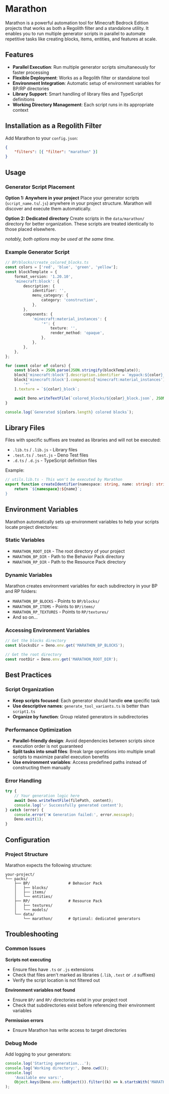 # Marathon

Marathon is a powerful automation tool for Minecraft Bedrock Edition projects that works as both a Regolith filter and a standalone utility. It enables you to run multiple generator scripts in parallel to automate repetitive tasks like creating blocks, items, entities, and features at scale.

## Features

-   **Parallel Execution**: Run multiple generator scripts simultaneously for faster processing
-   **Flexible Deployment**: Works as a Regolith filter or standalone tool
-   **Environment Integration**: Automatic setup of environment variables for BP/RP directories
-   **Library Support**: Smart handling of library files and TypeScript definitions
-   **Working Directory Management**: Each script runs in its appropriate context

## Installation as a Regolith Filter

Add Marathon to your `config.json`:

```json
{
    "filters": [{ "filter": "marathon" }]
}
```

## Usage

### Generator Script Placement

**Option 1: Anywhere in your project**
Place your generator scripts (`script_name.ts`/`.js`) anywhere in your project structure. Marathon will discover and execute them automatically.

**Option 2: Dedicated directory**
Create scripts in the `data/marathon/` directory for better organization. These scripts are treated identically to those placed elsewhere.

_notably, both options may be used at the same time._

### Example Generator Script

```typescript
// BP/blocks/create_colored_blocks.ts
const colors = ['red', 'blue', 'green', 'yellow'];
const blockTemplate = {
    format_version: '1.20.10',
    'minecraft:block': {
        description: {
            identifier: '',
            menu_category: {
                category: 'construction',
            },
        },
        components: {
            'minecraft:material_instances': {
                '*': {
                    texture: '',
                    render_method: 'opaque',
                },
            },
        },
    },
};

for (const color of colors) {
    const block = JSON.parse(JSON.stringify(blockTemplate));
    block['minecraft:block'].description.identifier = `mypack:${color}_block`;
    block['minecraft:block'].components['minecraft:material_instances'][
        '*'
    ].texture = `${color}_block`;

    await Deno.writeTextFile(`colored_blocks/${color}_block.json`, JSON.stringify(block));
}

console.log(`Generated ${colors.length} colored blocks`);
```

## Library Files

Files with specific suffixes are treated as libraries and will not be executed:

-   `.lib.ts` / `.lib.js` - Library files
-   `.test.ts` / `.test.js` - Deno Test files
-   `.d.ts` / `.d.js` - TypeScript definition files

Example:

```typescript
// utils.lib.ts - This won't be executed by Marathon
export function createIdentifier(namespace: string, name: string): string {
    return `${namespace}:${name}`;
}
```

## Environment Variables

Marathon automatically sets up environment variables to help your scripts locate project directories:

### Static Variables

-   `MARATHON_ROOT_DIR` - The root directory of your project
-   `MARATHON_BP_DIR` - Path to the Behavior Pack directory
-   `MARATHON_RP_DIR` - Path to the Resource Pack directory

### Dynamic Variables

Marathon creates environment variables for each subdirectory in your BP and RP folders:

-   `MARATHON_BP_BLOCKS` - Points to `BP/blocks/`
-   `MARATHON_BP_ITEMS` - Points to `BP/items/`
-   `MARATHON_RP_TEXTURES` - Points to `RP/textures/`
-   And so on...

### Accessing Environment Variables

```typescript
// Get the blocks directory
const blocksDir = Deno.env.get('MARATHON_BP_BLOCKS');

// Get the root directory
const rootDir = Deno.env.get('MARATHON_ROOT_DIR');
```

## Best Practices

### Script Organization

-   **Keep scripts focused**: Each generator should handle **one** specific task
-   **Use descriptive names**: `generate_tool_variants.ts` is better than `script1.ts`
-   **Organize by function**: Group related generators in subdirectories

### Performance Optimization

-   **Parallel-friendly design**: Avoid dependencies between scripts since execution order is not guaranteed
-   **Split tasks into small files**: Break large operations into multiple small scripts to maximize parallel execution benefits
-   **Use environment variables**: Access predefined paths instead of constructing them manually

### Error Handling

```typescript
try {
    // Your generation logic here
    await Deno.writeTextFile(filePath, content);
    console.log('✅ Successfully generated content');
} catch (error) {
    console.error('❌ Generation failed:', error.message);
    Deno.exit(1);
}
```

## Configuration

### Project Structure

Marathon expects the following structure:

```
your-project/
└── packs/
    ├── BP/                 # Behavior Pack
    │   ├── blocks/
    │   ├── items/
    │   └── entities/
    ├── RP/                 # Resource Pack
    │   ├── textures/
    │   └── models/
    └── data/
        └── marathon/       # Optional: dedicated generators
```

## Troubleshooting

### Common Issues

**Scripts not executing**

-   Ensure files have `.ts` or `.js` extensions
-   Check that files aren't marked as libraries (`.lib`, `.test` or `.d` suffixes)
-   Verify the script location is not filtered out

**Environment variables not found**

-   Ensure `BP/` and `RP/` directories exist in your project root
-   Check that subdirectories exist before referencing their environment variables

**Permission errors**

-   Ensure Marathon has write access to target directories

### Debug Mode

Add logging to your generators:

```typescript
console.log('Starting generation...');
console.log('Working directory:', Deno.cwd());
console.log(
    'Available env vars:',
    Object.keys(Deno.env.toObject()).filter((k) => k.startsWith('MARATHON_'))
);
```
